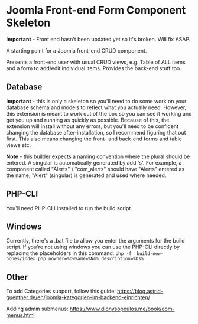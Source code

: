 Joomla Front-end Form Component Skeleton
========================================

**Important** - Front end hasn't been updated yet so it's broken.
Will fix ASAP.

A starting point for a Joomla front-end CRUD component.

Presents a front-end user with usual CRUD views, e.g. Table of ALL items and a form to add/edit individual items.
Provides the back-end stuff too.

Database
--------

**Important** - this is only a skeleton so you'll need to do some work on your database schema and models to reflect what you actually need.
However, this extension is meant to work out of the box so you can see it working and get you up and running as quickly as possible.
Because of this, the extension will install without any errors, but you'll need to be confident changing the database after-installation, so I recommend figuring that out first.
This also means changing the front- and back-end forms and table views etc.

**Note** - this builder expects a naming convention where the plural should be entered.
A singular is automatically generated by add 's'.
For example, a component called "Alerts" / "com_alerts" should have "Alerts" entered as the name,
"Alert" (singular) is generated and used where needed.


PHP-CLI
-------

You'll need PHP-CLI installed to run the build script.


Windows
-------

Currently, there's a .bat file to allow you enter the arguments for the build script.
If you're not using windows you can use the PHP-CLI directly by replacing the placeholders in this command:
`php -f _build-new-bones/index.php nowner=%Ow%ame=%Nm% description=%Ds%`


Other
-----

To add Categories support, follow this guide:
https://blog.astrid-guenther.de/en/joomla-kategorien-im-backend-einrichten/

Adding admin submenus:
https://www.dionysopoulos.me/book/com-menus.html

